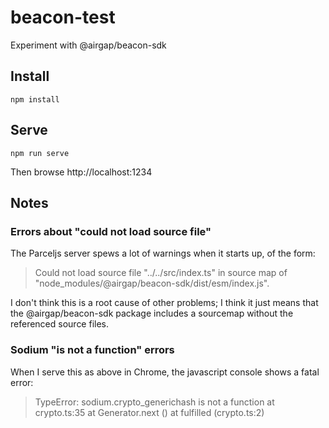 # beacon-test
Experiment with @airgap/beacon-sdk

## Install

```
npm install
```

## Serve

```
npm run serve
```

Then browse http://localhost:1234

## Notes

### Errors about "could not load source file"

The Parceljs server spews a lot of warnings when it starts up, of the form:

> Could not load source file "../../src/index.ts" in source map of "node_modules/@airgap/beacon-sdk/dist/esm/index.js".

I don't think this is a root cause of other problems;
I think it just means that the @airgap/beacon-sdk package includes a sourcemap without the referenced source files.

### Sodium "is not a function" errors

When I serve this as above in Chrome, the javascript console shows a fatal error:

> TypeError: sodium.crypto_generichash is not a function
    at crypto.ts:35
    at Generator.next (<anonymous>)
    at fulfilled (crypto.ts:2)
    
